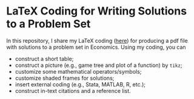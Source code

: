# LaTeX Coding for Writing Solutions to a Problem Set
In this repository, I share my LaTeX coding ([here](./main.tex)) for producing a pdf file with solutions to a problem set in Economics. Using my coding, you can
  * construct a short table;
  * construct a picture (e.g., game tree and plot of a function) by `tikz`;
  * customize some mathematical operators/symbols;
  * customize shaded frames for solutions;
  * insert external coding (e.g., Stata, MATLAB, R, etc.);
  * construct in-text citations and a reference list.
